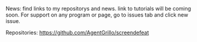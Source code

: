 News:
find links to my repositorys and news. link to tutorials will be coming soon. For support on any program or page, go to issues tab and click new issue.

Repositories:
https://github.com/AgentGrillo/screendefeat
